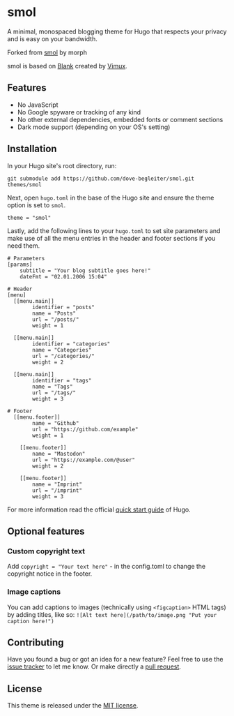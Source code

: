 # smol

A minimal, monospaced blogging theme for Hugo that respects your privacy and is easy on your bandwidth.

Forked from [smol](https://github.com/colorchestra/smol) by morph

smol is based on [Blank](https://github.com/Vimux/Blank) created by [Vimux](https://github.com/Vimux).

## Features

- No JavaScript
- No Google spyware or tracking of any kind
- No other external dependencies, embedded fonts or comment sections
- Dark mode support (depending on your OS's setting)

## Installation

In your Hugo site's root directory, run:

```
git submodule add https://github.com/dove-begleiter/smol.git themes/smol
```

Next, open `hugo.toml` in the base of the Hugo site and ensure the theme option is set to `smol`.

```
theme = "smol"
```

Lastly, add the following lines to your `hugo.toml` to set site parameters and make use of all the menu entries in the header and footer sections if you need them.

```
# Parameters
[params]
    subtitle = "Your blog subtitle goes here!"
    dateFmt = "02.01.2006 15:04"

# Header
[menu]
  [[menu.main]]
        identifier = "posts"
        name = "Posts"
        url = "/posts/"
        weight = 1 

  [[menu.main]]
        identifier = "categories"
        name = "Categories"
        url = "/categories/"
        weight = 2 

  [[menu.main]]
        identifier = "tags"
        name = "Tags"
        url = "/tags/"
        weight = 3

# Footer
  [[menu.footer]]
        name = "Github"
        url = "https://github.com/example"
        weight = 1 

    [[menu.footer]]
        name = "Mastodon"
        url = "https://example.com/@user"
        weight = 2 

    [[menu.footer]]
        name = "Imprint"
        url = "/imprint"
        weight = 3 

```

For more information read the official [quick start guide](https://gohugo.io/getting-started/quick-start/) of Hugo.

## Optional features
### Custom copyright text
Add `copyright = "Your text here"` - in the config.toml to change the copyright notice in the footer.

### Image captions
You can add captions to images (technically using `<figcaption>` HTML tags) by adding titles, like so: `![Alt text here](/path/to/image.png "Put your caption here!")`

## Contributing

Have you found a bug or got an idea for a new feature? Feel free to use the [issue tracker](https://github.com/dove-begleiter/smol/issues) to let me know. Or make directly a [pull request](https://github.com/dove-begleiter/smol/pulls).

## License

This theme is released under the [MIT license](https://github.com/dove-begleiter/smol/blob/master/LICENSE).
